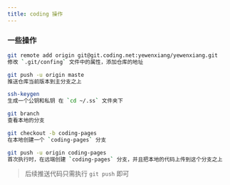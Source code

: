 ```yaml
---
title: coding 操作
---
```


### 一些操作
```bash
git remote add origin git@git.coding.net:yewenxiang/yewenxiang.git
修改 `.git/confing` 文件中的属性，添加仓库的地址
```



```bash
git push -u origin maste
推送仓库当前版本到主分支之上
```



```bash
ssh-keygen
生成一个公钥和私钥 在 `cd ~/.ss` 文件夹下
```


```bash
git branch
查看本地的分支
```


```bash
git checkout -b coding-pages
在本地创建一个 `coding-pages` 分支
```


```bash
git push -u origin coding-pages
首次执行时，在远端创建 `coding-pages` 分支，并且把本地的代码上传到这个分支之上
```


>
>后续推送代码只需执行 `git push` 即可
